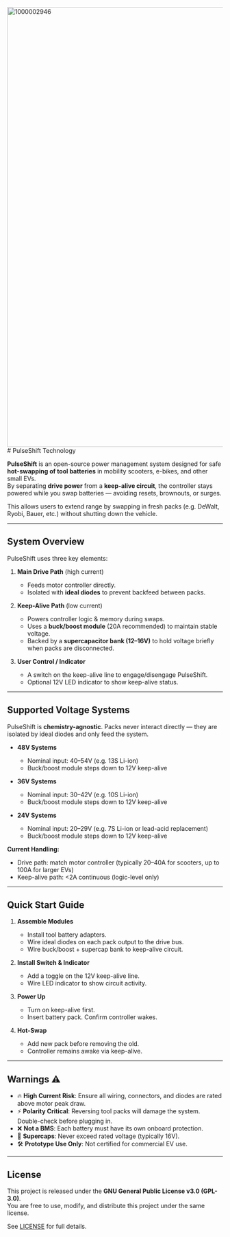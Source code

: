 <img width="1024" height="1024" alt="1000002946" src="https://github.com/user-attachments/assets/67264c50-6b78-42a0-bbfc-b8ac504ce40e" />
# PulseShift Technology

**PulseShift** is an open-source power management system designed for safe **hot-swapping of tool batteries** in mobility scooters, e-bikes, and other small EVs.  
By separating **drive power** from a **keep-alive circuit**, the controller stays powered while you swap batteries — avoiding resets, brownouts, or surges.  

This allows users to extend range by swapping in fresh packs (e.g. DeWalt, Ryobi, Bauer, etc.) without shutting down the vehicle.

---

## System Overview

PulseShift uses three key elements:

1. **Main Drive Path** (high current)  
   - Feeds motor controller directly.  
   - Isolated with **ideal diodes** to prevent backfeed between packs.  

2. **Keep-Alive Path** (low current)  
   - Powers controller logic & memory during swaps.  
   - Uses a **buck/boost module** (20A recommended) to maintain stable voltage.  
   - Backed by a **supercapacitor bank (12–16V)** to hold voltage briefly when packs are disconnected.  

3. **User Control / Indicator**  
   - A switch on the keep-alive line to engage/disengage PulseShift.  
   - Optional 12V LED indicator to show keep-alive status. 


---

## Supported Voltage Systems

PulseShift is **chemistry-agnostic**. Packs never interact directly — they are isolated by ideal diodes and only feed the system.  

- **48V Systems**  
  - Nominal input: 40–54V (e.g. 13S Li-ion)  
  - Buck/boost module steps down to 12V keep-alive  

- **36V Systems**  
  - Nominal input: 30–42V (e.g. 10S Li-ion)  
  - Buck/boost module steps down to 12V keep-alive  

- **24V Systems**  
  - Nominal input: 20–29V (e.g. 7S Li-ion or lead-acid replacement)  
  - Buck/boost module steps down to 12V keep-alive  

**Current Handling:**  
- Drive path: match motor controller (typically 20–40A for scooters, up to 100A for larger EVs)  
- Keep-alive path: <2A continuous (logic-level only)  

---

## Quick Start Guide

1. **Assemble Modules**
   - Install tool battery adapters.  
   - Wire ideal diodes on each pack output to the drive bus.  
   - Wire buck/boost + supercap bank to keep-alive circuit.  

2. **Install Switch & Indicator**
   - Add a toggle on the 12V keep-alive line.  
   - Wire LED indicator to show circuit activity.  

3. **Power Up**
   - Turn on keep-alive first.  
   - Insert battery pack. Confirm controller wakes.  

4. **Hot-Swap**
   - Add new pack before removing the old.  
   - Controller remains awake via keep-alive.  

---

## Warnings ⚠️

- 🔥 **High Current Risk**: Ensure all wiring, connectors, and diodes are rated above motor peak draw.  
- ⚡ **Polarity Critical**: Reversing tool packs will damage the system. Double-check before plugging in.  
- ❌ **Not a BMS**: Each battery must have its own onboard protection.  
- 🔋 **Supercaps**: Never exceed rated voltage (typically 16V).  
- 🛠️ **Prototype Use Only**: Not certified for commercial EV use.  

---

## License

This project is released under the **GNU General Public License v3.0 (GPL-3.0)**.  
You are free to use, modify, and distribute this project under the same license.  

See [LICENSE](LICENSE) for full details.
